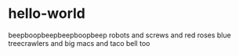 # hello-world
beepboopbeepbeepboopbeep
robots and screws and red roses blue treecrawlers and big macs and taco bell too
